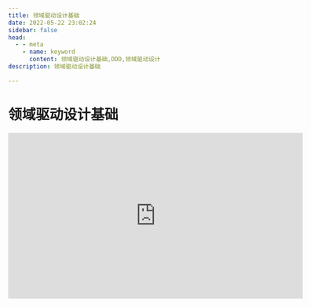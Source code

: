 ```yaml
---
title: 领域驱动设计基础
date: 2022-05-22 23:02:24
sidebar: false
head:
  - - meta
    - name: keyword
      content: 领域驱动设计基础,DDD,领域驱动设计
description: 领域驱动设计基础

---
```


# 领域驱动设计基础

<iframe style='width: 600px;height: 338px' frameborder='no' allowfullscreen mozallowfullscreen webkitallowfullscreen src='https://go.plvideo.cn/front/video/preview?vid=36353145da83c522f28b01bc92da201a_3'></iframe>
